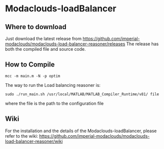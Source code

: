 Modaclouds-loadBalancer
==============
## Where to download
Just download the latest release from  https://github.com/imperial-modaclouds/modaclouds-load-balancer-reasoner/releases
The release has both the compiled file and source code.

## How to Compile
```
mcc -m main.m -N -p optim
```

The way to run the Load balancing reasoner is:
```
sudo ./run_main.sh /usr/local/MATLAB/MATLAB_Compiler_Runtime/v81/ file
```
where the file is the path to the configuration file


## Wiki
For the installation and the details of the Modaclouds-loadBalancer, please refer to the wiki: https://github.com/imperial-modaclouds/modaclouds-load-balancer-reasoner/wiki
